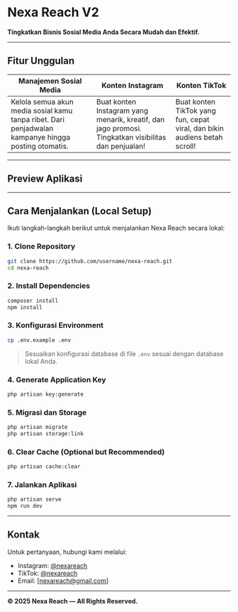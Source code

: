 # Nexa Reach V2

**Tingkatkan Bisnis Sosial Media Anda Secara Mudah dan Efektif.**

---

## Fitur Unggulan

| Manajemen Sosial Media                                                                           | Konten Instagram                                                                                  | Konten TikTok                                                          |
| --------------------------------------------------------------------------------------------------- | ---------------------------------------------------------------------------------------------------- | ------------------------------------------------------------------------- |
| Kelola semua akun media sosial kamu tanpa ribet. Dari penjadwalan kampanye hingga posting otomatis. | Buat konten Instagram yang menarik, kreatif, dan jago promosi. Tingkatkan visibilitas dan penjualan! | Buat konten TikTok yang fun, cepat viral, dan bikin audiens betah scroll! |

---

## Preview Aplikasi

---

## Cara Menjalankan (Local Setup)

Ikuti langkah-langkah berikut untuk menjalankan Nexa Reach secara lokal:

### 1. Clone Repository

```bash
git clone https://github.com/username/nexa-reach.git
cd nexa-reach
```

### 2. Install Dependencies

```bash
composer install
npm install
```

### 3. Konfigurasi Environment

```bash
cp .env.example .env
```

> Sesuaikan konfigurasi database di file `.env` sesuai dengan database lokal Anda.

### 4. Generate Application Key

```bash
php artisan key:generate
```

### 5. Migrasi dan Storage

```bash
php artisan migrate
php artisan storage:link
```

### 6. Clear Cache (Optional but Recommended)

```bash
php artisan cache:clear
```

### 7. Jalankan Aplikasi

```bash
php artisan serve
npm run dev
```

---

## Kontak

Untuk pertanyaan, hubungi kami melalui:

- Instagram: [@nexareach](https://instagram.com/nexareach)
- TikTok: [@nexareach](https://tiktok.com/@nexareach)
- Email: [nexareach@gmail.com]

---

**© 2025 Nexa Reach — All Rights Reserved.**
